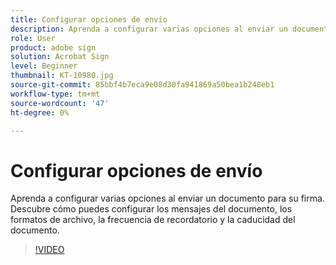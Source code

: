 ```yaml
---
title: Configurar opciones de envío
description: Aprenda a configurar varias opciones al enviar un documento para su firma
role: User
product: adobe sign
solution: Acrobat Sign
level: Beginner
thumbnail: KT-10980.jpg
source-git-commit: 85bbf4b7eca9e08d30fa941869a50bea1b248eb1
workflow-type: tm+mt
source-wordcount: '47'
ht-degree: 0%

---
```


# Configurar opciones de envío

Aprenda a configurar varias opciones al enviar un documento para su firma. Descubre cómo puedes configurar los mensajes del documento, los formatos de archivo, la frecuencia de recordatorio y la caducidad del documento.

>[!VIDEO](https://video.tv.adobe.com/v/346675?hidetitle=true)
